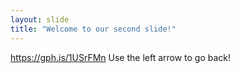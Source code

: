 ```yaml
---
layout: slide
title: "Welcome to our second slide!"
---
```

https://gph.is/1USrFMn
Use the left arrow to go back!
